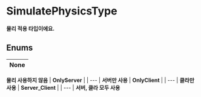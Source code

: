 # **SimulatePhysicsType**

 **물리 적용 타입이에요.** 
## **Enums**

| __None__ |
| --- |
 **물리 사용하지 않음** 
| __OnlyServer__ |
| --- |
 **서버만 사용** 
| __OnlyClient__ |
| --- |
 **클라만 사용** 
| __Server_Client__ |
| --- |
 **서버, 클라 모두 사용** 
